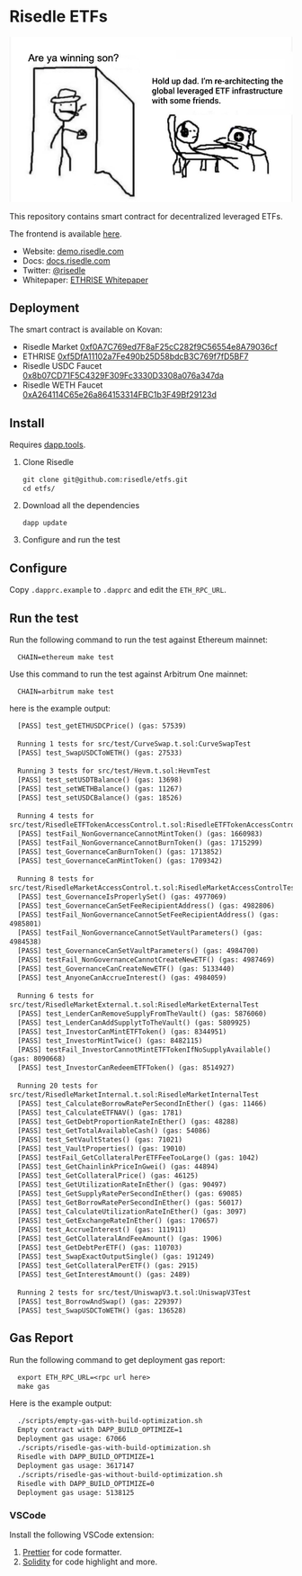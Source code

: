 # Risedle ETFs

![This is us anon!](./meme.png)

This repository contains smart contract for decentralized leveraged ETFs.

The frontend is available [here](https://github.com/risedle/frontend).

- Website: [demo.risedle.com](https://demo.risedle.com)
- Docs: [docs.risedle.com](https://docs.risedle.com)
- Twitter: [@risedle](https://twitter.com/risedle)
- Whitepaper: [ETHRISE Whitepaper](https://observablehq.com/@pyk/ethrise)

## Deployment

The smart contract is available on Kovan:

- Risedle Market [0xf0A7C769ed7F8aF25cC282f9C56554e8A79036cf](https://kovan.etherscan.io/address/0xf0A7C769ed7F8aF25cC282f9C56554e8A79036cf)
- ETHRISE [0xf5DfA11102a7Fe490b25D58bdcB3C769f7fD5BF7](https://kovan.etherscan.io/address/0xf5DfA11102a7Fe490b25D58bdcB3C769f7fD5BF7)
- Risedle USDC Faucet [0x8b07CD71F5C4329F309Fc3330D3308a076a347da](https://kovan.etherscan.io/address/0x8b07CD71F5C4329F309Fc3330D3308a076a347da)
- Risedle WETH Faucet [0xA264114C65e26a864153314FBC1b3F49Bf29123d](https://kovan.etherscan.io/address/0xA264114C65e26a864153314FBC1b3F49Bf29123d)

## Install

Requires [dapp.tools](https://github.com/dapphub/dapptools#installation).

1. Clone Risedle
   ```
   git clone git@github.com:risedle/etfs.git
   cd etfs/
   ```
2. Download all the dependencies
   ```
   dapp update
   ```
3. Configure and run the test

## Configure

Copy `.dapprc.example` to `.dapprc` and edit the `ETH_RPC_URL`.

## Run the test

Run the following command to run the test against Ethereum mainnet:

      CHAIN=ethereum make test

Use this command to run the test against Arbitrum One mainnet:

      CHAIN=arbitrum make test

here is the example output:

      [PASS] test_getETHUSDCPrice() (gas: 57539)

      Running 1 tests for src/test/CurveSwap.t.sol:CurveSwapTest
      [PASS] test_SwapUSDCToWETH() (gas: 27533)

      Running 3 tests for src/test/Hevm.t.sol:HevmTest
      [PASS] test_setUSDTBalance() (gas: 13698)
      [PASS] test_setWETHBalance() (gas: 11267)
      [PASS] test_setUSDCBalance() (gas: 18526)

      Running 4 tests for src/test/RisedleETFTokenAccessControl.t.sol:RisedleETFTokenAccessControl
      [PASS] testFail_NonGovernanceCannotMintToken() (gas: 1660983)
      [PASS] testFail_NonGovernanceCannotBurnToken() (gas: 1715299)
      [PASS] test_GovernanceCanBurnToken() (gas: 1713852)
      [PASS] test_GovernanceCanMintToken() (gas: 1709342)

      Running 8 tests for src/test/RisedleMarketAccessControl.t.sol:RisedleMarketAccessControlTest
      [PASS] test_GovernanceIsProperlySet() (gas: 4977069)
      [PASS] test_GovernanceCanSetFeeRecipientAddress() (gas: 4982806)
      [PASS] testFail_NonGovernanceCannotSetFeeRecipientAddress() (gas: 4985801)
      [PASS] testFail_NonGovernanceCannotSetVaultParameters() (gas: 4984538)
      [PASS] test_GovernanceCanSetVaultParameters() (gas: 4984700)
      [PASS] testFail_NonGovernanceCannotCreateNewETF() (gas: 4987469)
      [PASS] test_GovernanceCanCreateNewETF() (gas: 5133440)
      [PASS] test_AnyoneCanAccrueInterest() (gas: 4984059)

      Running 6 tests for src/test/RisedleMarketExternal.t.sol:RisedleMarketExternalTest
      [PASS] test_LenderCanRemoveSupplyFromTheVault() (gas: 5876060)
      [PASS] test_LenderCanAddSupplytToTheVault() (gas: 5809925)
      [PASS] test_InvestorCanMintETFToken() (gas: 8344951)
      [PASS] test_InvestorMintTwice() (gas: 8482115)
      [PASS] testFail_InvestorCannotMintETFTokenIfNoSupplyAvailable() (gas: 8090668)
      [PASS] test_InvestorCanRedeemETFToken() (gas: 8514927)

      Running 20 tests for src/test/RisedleMarketInternal.t.sol:RisedleMarketInternalTest
      [PASS] test_CalculateBorrowRatePerSecondInEther() (gas: 11466)
      [PASS] test_CalculateETFNAV() (gas: 1781)
      [PASS] test_GetDebtProportionRateInEther() (gas: 48288)
      [PASS] test_GetTotalAvailableCash() (gas: 54086)
      [PASS] test_SetVaultStates() (gas: 71021)
      [PASS] test_VaultProperties() (gas: 19010)
      [PASS] testFail_GetCollateralPerETFFeeTooLarge() (gas: 1042)
      [PASS] test_GetChainlinkPriceInGwei() (gas: 44894)
      [PASS] test_GetCollateralPrice() (gas: 46125)
      [PASS] test_GetUtilizationRateInEther() (gas: 90497)
      [PASS] test_GetSupplyRatePerSecondInEther() (gas: 69085)
      [PASS] test_GetBorrowRatePerSecondInEther() (gas: 56017)
      [PASS] test_CalculateUtilizationRateInEther() (gas: 3097)
      [PASS] test_GetExchangeRateInEther() (gas: 170657)
      [PASS] test_AccrueInterest() (gas: 111911)
      [PASS] test_GetCollateralAndFeeAmount() (gas: 1906)
      [PASS] test_GetDebtPerETF() (gas: 110703)
      [PASS] test_SwapExactOutputSingle() (gas: 191249)
      [PASS] test_GetCollateralPerETF() (gas: 2915)
      [PASS] test_GetInterestAmount() (gas: 2489)

      Running 2 tests for src/test/UniswapV3.t.sol:UniswapV3Test
      [PASS] test_BorrowAndSwap() (gas: 229397)
      [PASS] test_SwapUSDCToWETH() (gas: 136528)

## Gas Report

Run the following command to get deployment gas report:

      export ETH_RPC_URL=<rpc url here>
      make gas

Here is the example output:

      ./scripts/empty-gas-with-build-optimization.sh
      Empty contract with DAPP_BUILD_OPTIMIZE=1
      Deployment gas usage: 67066
      ./scripts/risedle-gas-with-build-optimization.sh
      Risedle with DAPP_BUILD_OPTIMIZE=1
      Deployment gas usage: 3617147
      ./scripts/risedle-gas-without-build-optimization.sh
      Risedle with DAPP_BUILD_OPTIMIZE=0
      Deployment gas usage: 5138125

### VSCode

Install the following VSCode extension:

1. [Prettier](https://marketplace.visualstudio.com/items?itemName=esbenp.prettier-vscode)
   for code formatter.
2. [Solidity](https://marketplace.visualstudio.com/items?itemName=JuanBlanco.solidity)
   for code highlight and more.
